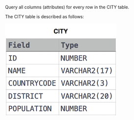 Query all columns (attributes) for every row in the CITY table.

The CITY table is described as follows:

![table](table.jpg)

